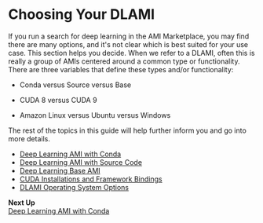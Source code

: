 # Choosing Your DLAMI<a name="options"></a>

If you run a search for deep learning in the AMI Marketplace, you may find there are many options, and it's not clear which is best suited for your use case\. This section helps you decide\. When we refer to a DLAMI, often this is really a group of AMIs centered around a common type or functionality\. There are three variables that define these types and/or functionality: 

+ Conda versus Source versus Base

+ CUDA 8 versus CUDA 9

+ Amazon Linux versus Ubuntu versus Windows

The rest of the topics in this guide will help further inform you and go into more details\. 


+ [Deep Learning AMI with Conda](overview-conda.md)
+ [Deep Learning AMI with Source Code](overview-source.md)
+ [Deep Learning Base AMI](overview-base.md)
+ [CUDA Installations and Framework Bindings](overview-cuda.md)
+ [DLAMI Operating System Options](overview-os.md)

**Next Up**  
[Deep Learning AMI with Conda](overview-conda.md)